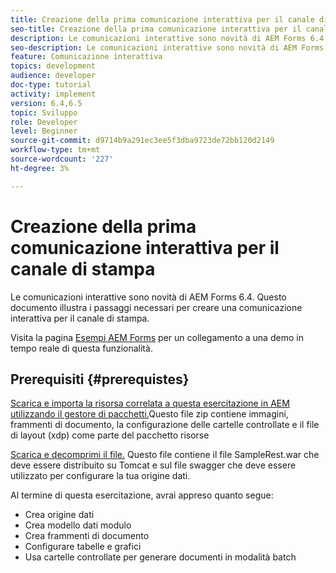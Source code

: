 ```yaml
---
title: Creazione della prima comunicazione interattiva per il canale di stampa
seo-title: Creazione della prima comunicazione interattiva per il canale di stampa
description: Le comunicazioni interattive sono novità di AEM Forms 6.4. Questo documento illustra i passaggi necessari per creare una comunicazione interattiva per il canale di stampa.
seo-description: Le comunicazioni interattive sono novità di AEM Forms 6.4. Questo documento illustra i passaggi necessari per creare una comunicazione interattiva per il canale di stampa.
feature: Comunicazione interattiva
topics: development
audience: developer
doc-type: tutorial
activity: implement
version: 6.4,6.5
topic: Sviluppo
role: Developer
level: Beginner
source-git-commit: d9714b9a291ec3ee5f3dba9723de72bb120d2149
workflow-type: tm+mt
source-wordcount: '227'
ht-degree: 3%

---
```



# Creazione della prima comunicazione interattiva per il canale di stampa

Le comunicazioni interattive sono novità di AEM Forms 6.4. Questo documento illustra i passaggi necessari per creare una comunicazione interattiva per il canale di stampa.

Visita la pagina [Esempi AEM Forms](https://forms.enablementadobe.com/content/samples/samples.html?query=0) per un collegamento a una demo in tempo reale di questa funzionalità.

## Prerequisiti {#prerequistes}

[Scarica e importa la risorsa correlata a questa esercitazione in AEM utilizzando il gestore di pacchetti.](assets/gettingstartedassets.zip)Questo file zip contiene immagini, frammenti di documento, la configurazione delle cartelle controllate e il file di layout (xdp) come parte del pacchetto risorse

[Scarica e decomprimi il file.](assets/warfileandswaggerfile.zip) Questo file contiene il file SampleRest.war che deve essere distribuito su Tomcat e sul file swagger che deve essere utilizzato per configurare la tua origine dati.

Al termine di questa esercitazione, avrai appreso quanto segue:

* Crea origine dati
* Crea modello dati modulo
* Crea frammenti di documento
* Configurare tabelle e grafici
* Usa cartelle controllate per generare documenti in modalità batch

